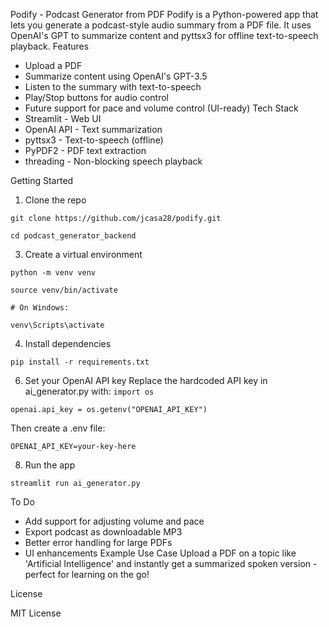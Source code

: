 Podify - Podcast Generator from PDF
Podify is a Python-powered app that lets you generate a podcast-style audio summary from a PDF
file.
It uses OpenAI's GPT to summarize content and pyttsx3 for offline text-to-speech playback.
Features
- Upload a PDF
- Summarize content using OpenAI's GPT-3.5
- Listen to the summary with text-to-speech
- Play/Stop buttons for audio control
- Future support for pace and volume control (UI-ready)
Tech Stack
- Streamlit - Web UI
- OpenAI API - Text summarization
- pyttsx3 - Text-to-speech (offline)
- PyPDF2 - PDF text extraction
- threading - Non-blocking speech playback
  
Getting Started
1. Clone the repo
   
`git clone https://github.com/jcasa28/podify.git`

`cd podcast_generator_backend`

3. Create a virtual environment
   
`python -m venv venv`

`source venv/bin/activate`

`# On Windows: `

`venv\Scripts\activate`

4. Install dependencies
   
```pip install -r requirements.txt```

6. Set your OpenAI API key
Replace the hardcoded API key in ai_generator.py with:
`import os`

`openai.api_key = os.getenv("OPENAI_API_KEY")`

Then create a .env file:

`OPENAI_API_KEY=your-key-here`

8. Run the app
   
```streamlit run ai_generator.py```

To Do
- Add support for adjusting volume and pace
- Export podcast as downloadable MP3
- Better error handling for large PDFs
- UI enhancements
Example Use Case
Upload a PDF on a topic like 'Artificial Intelligence' and instantly get a summarized spoken version -
perfect for learning on the go!

License

MIT License
